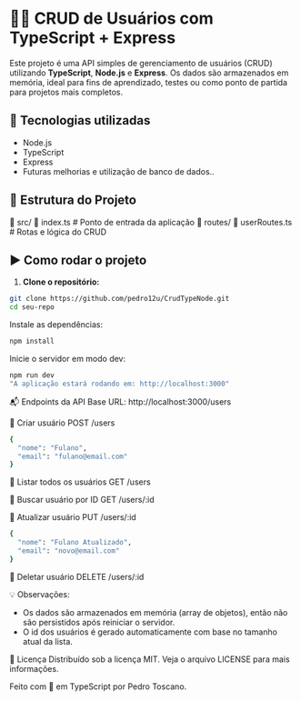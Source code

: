 # 🧑‍💻 CRUD de Usuários com TypeScript + Express
Este projeto é uma API simples de gerenciamento de usuários (CRUD) utilizando **TypeScript**, **Node.js** e **Express**. Os dados são armazenados em memória, ideal para fins de aprendizado, testes ou como ponto de partida para projetos mais completos.

## 🚀 Tecnologias utilizadas
- Node.js
- TypeScript
- Express
- Futuras melhorias e utilização de banco de dados..

## 📂 Estrutura do Projeto
📁 src/ 
📄 index.ts # Ponto de entrada da aplicação 
📁 routes/ 
📄 userRoutes.ts # Rotas e lógica do CRUD

## ▶️ Como rodar o projeto

1. **Clone o repositório:**
```bash
git clone https://github.com/pedro12u/CrudTypeNode.git
cd seu-repo
```
Instale as dependências:
```bash
npm install
```
Inicie o servidor em modo dev:
```bash
npm run dev
"A aplicação estará rodando em: http://localhost:3000"
```
📬 Endpoints da API
Base URL: http://localhost:3000/users

🔹 Criar usuário
POST /users
```bash
{
  "nome": "Fulano",
  "email": "fulano@email.com"
}
```
🔹 Listar todos os usuários
GET /users

🔹 Buscar usuário por ID
GET /users/:id

🔹 Atualizar usuário
PUT /users/:id
```bash
{
  "nome": "Fulano Atualizado",
  "email": "novo@email.com"
}
```
🔹 Deletar usuário
DELETE /users/:id

💡 Observações:
- Os dados são armazenados em memória (array de objetos), então não são persistidos após reiniciar o servidor.
- O id dos usuários é gerado automaticamente com base no tamanho atual da lista.

📄 Licença
Distribuído sob a licença MIT. Veja o arquivo LICENSE para mais informações.

Feito com 💙 em TypeScript por Pedro Toscano.
